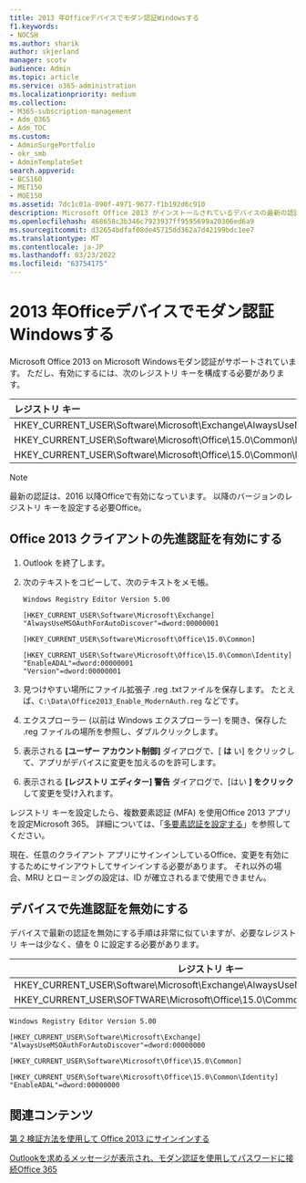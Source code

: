 ```yaml
---
title: 2013 年Officeデバイスでモダン認証Windowsする
f1.keywords:
- NOCSH
ms.author: sharik
author: skjerland
manager: scotv
audience: Admin
ms.topic: article
ms.service: o365-administration
ms.localizationpriority: medium
ms.collection:
- M365-subscription-management
- Adm_O365
- Adm_TOC
ms.custom:
- AdminSurgePortfolio
- okr_smb
- AdminTemplateSet
search.appverid:
- BCS160
- MET150
- MOE150
ms.assetid: 7dc1c01a-090f-4971-9677-f1b192d6c910
description: Microsoft Office 2013 がインストールされているデバイスの最新の認証を有効にするレジストリ キーの設定方法を説明します。
ms.openlocfilehash: 468658c3b346c7923937ff9595699a20306ed6a9
ms.sourcegitcommit: d32654bdfaf08de45715dd362a7d42199bdc1ee7
ms.translationtype: MT
ms.contentlocale: ja-JP
ms.lasthandoff: 03/23/2022
ms.locfileid: "63754175"
---
```

# <a name="enable-modern-authentication-for-office-2013-on-windows-devices"></a>2013 年Officeデバイスでモダン認証Windowsする

Microsoft Office 2013 on Microsoft Windowsモダン認証がサポートされています。 ただし、有効にするには、次のレジストリ キーを構成する必要があります。

|レジストリ キー|型|値|
|:---|:---:|:---:|
|HKEY_CURRENT_USER\Software\Microsoft\Exchange\AlwaysUseMSOAuthForAutoDiscover|REG_DWORD|1|
|HKEY_CURRENT_USER\Software\Microsoft\Office\15.0\Common\Identity\EnableADAL|REG_DWORD|1|
|HKEY_CURRENT_USER\Software\Microsoft\Office\15.0\Common\Identity\Version|REG_DWORD|1|

> [!NOTE]
> 最新の認証は、2016 以降Officeで有効になっています。 以降のバージョンのレジストリ キーを設定する必要Office。

## <a name="enable-modern-authentication-for-office-2013-clients"></a>Office 2013 クライアントの先進認証を有効にする

1. Outlook を終了します。

2. 次のテキストをコピーして、次のテキストをメモ帳。

   ```text
   Windows Registry Editor Version 5.00

   [HKEY_CURRENT_USER\Software\Microsoft\Exchange]
   "AlwaysUseMSOAuthForAutoDiscover"=dword:00000001

   [HKEY_CURRENT_USER\Software\Microsoft\Office\15.0\Common]

   [HKEY_CURRENT_USER\Software\Microsoft\Office\15.0\Common\Identity]
   "EnableADAL"=dword:00000001
   "Version"=dword:00000001
   ```

3. 見つけやすい場所にファイル拡張子 .reg .txtファイルを保存します。 たとえば、`C:\Data\Office2013_Enable_ModernAuth.reg` などです。

4. エクスプローラー (以前は Windows エクスプローラー) を開き、保存した .reg ファイルの場所を参照し、ダブルクリックします。

5. 表示される **[ユーザー アカウント制御]** ダイアログで、[ **は** い] をクリックして、アプリがデバイスに変更を加えるのを許可します。

6. 表示される **[レジストリ エディター] 警告** ダイアログで、[はい **] をクリック** して変更を受け入れます。

レジストリ キーを設定したら、複数要素認証 (MFA) を使用Office 2013 アプリを設定Microsoft 365。 詳細については、「[多要素認証を設定する](set-up-multi-factor-authentication.md)」を参照してください。

現在、任意のクライアント アプリにサインインしているOffice、変更を有効にするためにサインアウトしてサインインする必要があります。 それ以外の場合、MRU とローミングの設定は、ID が確立されるまで使用できません。

## <a name="disable-modern-authentication-on-devices"></a>デバイスで先進認証を無効にする

デバイスで最新の認証を無効にする手順は非常に似ていますが、必要なレジストリ キーは少なく、値を 0 に設定する必要があります。

|レジストリ キー|型|値|
|---|:---:|:---:|
|HKEY_CURRENT_USER\Software\Microsoft\Exchange\AlwaysUseMSOAuthForAutoDiscover|REG_DWORD|0|
|HKEY_CURRENT_USER\SOFTWARE\Microsoft\Office\15.0\Common\Identity\EnableADAL|REG_DWORD|0|

```text
Windows Registry Editor Version 5.00

[HKEY_CURRENT_USER\Software\Microsoft\Exchange]
"AlwaysUseMSOAuthForAutoDiscover"=dword:00000000

[HKEY_CURRENT_USER\Software\Microsoft\Office\15.0\Common]

[HKEY_CURRENT_USER\Software\Microsoft\Office\15.0\Common\Identity]
"EnableADAL"=dword:00000000
```

## <a name="related-content"></a>関連コンテンツ

[第 2 検証方法を使用して Office 2013 にサインインする](https://support.microsoft.com/office/2b856342-170a-438e-9a4f-3c092394d3cb)

[Outlookを求めるメッセージが表示され、モダン認証を使用してパスワードに接続Office 365](/outlook/troubleshoot/authentication/outlook-prompt-password-modern-authentication-enabled)
